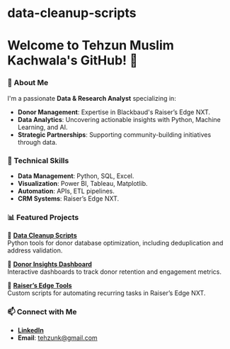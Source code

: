 # data-cleanup-scripts
# Welcome to Tehzun Muslim Kachwala's GitHub! 👋

### 🌟 About Me
I'm a passionate **Data & Research Analyst** specializing in:
- **Donor Management**: Expertise in Blackbaud's Raiser’s Edge NXT.
- **Data Analytics**: Uncovering actionable insights with Python, Machine Learning, and AI.
- **Strategic Partnerships**: Supporting community-building initiatives through data.

### 🔧 Technical Skills
- **Data Management**: Python, SQL, Excel.
- **Visualization**: Power BI, Tableau, Matplotlib.
- **Automation**: APIs, ETL pipelines.
- **CRM Systems**: Raiser’s Edge NXT.

### 📊 Featured Projects
🌟 **[Data Cleanup Scripts](https://github.com/Tehzun/data-cleanup-scripts)**  
Python tools for donor database optimization, including deduplication and address validation.

🌟 **[Donor Insights Dashboard](https://github.com/Tehzun/donor-insights)**  
Interactive dashboards to track donor retention and engagement metrics.

🌟 **[Raiser’s Edge Tools](https://github.com/Tehzun/raisers-edge-tools)**  
Custom scripts for automating recurring tasks in Raiser’s Edge NXT.

### 📫 Connect with Me
- **[LinkedIn](https://linkedin.com/in/tehzun-kachwala)**
- **Email**: [tehzunk@gmail.com](mailto:tehzunk@gmail.com)
